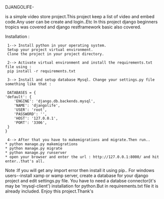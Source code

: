 DJANGOLIFE-

is a simple video store project.This project keep a list of video and embed code.Any user can be create and login..Etc
In this project django beginners tropics was covered and django restframework basic also covered.

Installation :

     1--> Install python in your operating system. 
     Setup your project virtual environment. 
     Clone the project in your project directory.
     
     2--> Activate virtual environment and install the requirements.txt file using : 
     pip install -r requirements.txt   
     
     3--> Install and setup database Mysql. Change your settings.py file something like that :
     
     DATABASES = {
    'default': {
        'ENGINE': 'django.db.backends.mysql',
        'NAME': 'djangolife',
        'USER': 'root',
        'PASSWORD': '',
        'HOST': '127.0.0.1',
        'PORT': '3306',
     }
    }

     4--> After that you have to makemigrations and migrate.Then run..
    * python manage.py makemigrations
    * python manage.py migrate
    * python manage.py runserver
    * open your browser and enter the url : http://127.0.0.1:8000/ and hit enter..that's all.


Note :If you will get any import error then install it using pip..
     For windows users--install xamp or wamp server, create a database for your django project and edit settings.py file. 
     You have to need a databse connector(it's may be 'mysql-client') installation for python.But in requirements.txt file it is already included.
     Enjoy this project.Thank's
